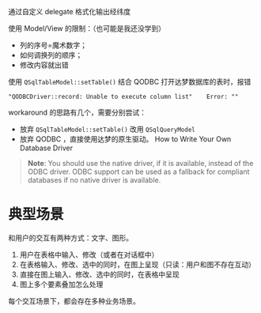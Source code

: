 ﻿通过自定义 delegate 格式化输出经纬度

使用 Model/View 的限制：（也可能是我还没学到）

- 列的序号=魔术数字；
- 如何调换列的顺序；
- 修改内容就出错

使用 `QSqlTableModel::setTable()` 结合 QODBC 打开达梦数据库的表时，报错

```
"QODBCDriver::record: Unable to execute column list" 	Error: ""
```

workaround 的思路有几个，需要分别尝试：

- 放弃 `QSqlTableModel::setTable()` 改用 `QSqlQueryModel` 
- 放弃 QODBC ，直接使用达梦的原生驱动。 How to Write Your Own Database Driver

> **Note**: You should use the native driver, if it is available, instead of the ODBC driver. 
> ODBC support can be used as a fallback for compliant databases if no native driver is available.

# 典型场景

和用户的交互有两种方式：文字、图形。

1. 用户在表格中输入、修改（或者在对话框中）
2. 在表格输入、修改、选中的同时，在图上呈现（只读：用户和图不存在互动）
3. 直接在图上输入、修改、选中的同时，在表格中呈现
4. 图上多个要素叠加怎么处理

每个交互场景下，都会存在多种业务场景。
